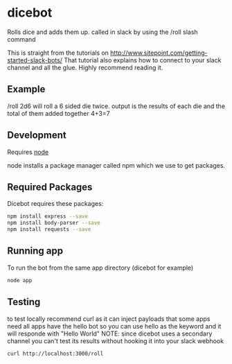 # dicebot

Rolls dice and adds them up.
called in slack by using the /roll slash command

This is straight from the tutorials on http://www.sitepoint.com/getting-started-slack-bots/ 
That tutorial also explains how to connect to your slack channel and all the glue. Highly recommend reading it.

## Example ##

/roll 2d6
will roll a 6 sided die twice. output is the results of each die and the total of them added together
4+3=7

## Development ##

Requires [node](https://nodejs.org/)

node installs a package manager called npm which we use to get packages.

## Required Packages ##

Dicebot requires these packages: 

```bash
npm install express --save
npm install body-parser --save
npm install requests --save
```

## Running app ##

To run the bot from the same app directory (dicebot for example)

```bash
node app
```

## Testing ##

to test locally recommend curl as it can inject payloads that some apps need
all apps have the hello bot so you can use hello as the keyword and it will responde with "Hello World"
NOTE: since dicebot uses a secondary channel you can't test its results without hooking it into your slack webhook

```bash
curl http://localhost:3000/roll
```